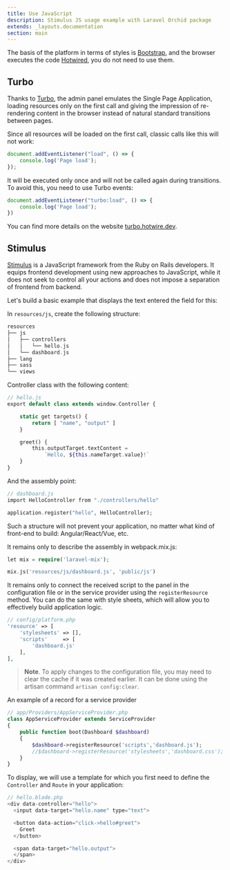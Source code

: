 ```yaml
---
title: Use JavaScript
description: Stimulus JS usage example with Laravel Orchid package
extends: _layouts.documentation
section: main
---
```


The basis of the platform in terms of styles is [Bootstrap](http://getbootstrap.com/), and the browser executes the code [Hotwired](https://hotwired.dev), you do not need to use them.

## Turbo

Thanks to [Turbo](https://turbo.hotwire.dev), the admin panel emulates the Single Page Application, loading resources only on the first call and giving the impression of re-rendering content in the browser instead of natural standard transitions between pages.


Since all resources will be loaded on the first call, classic calls like this will not work:

```js
document.addEventListener("load", () => {
    console.log('Page load');
});
```

It will be executed only once and will not be called again during transitions. To avoid this, you need to use Turbo events:

```js
document.addEventListener("turbo:load", () => {
    console.log('Page load');
})
```

You can find more details on the website [turbo.hotwire.dev](https://turbo.hotwire.dev).


## Stimulus

[Stimulus](https://stimulus.hotwired.dev/) is a JavaScript framework from the Ruby on Rails developers. It equips frontend development using new approaches to JavaScript, while it does not seek to control all your actions and does not impose a separation of frontend from backend.

Let's build a basic example that displays the text entered the field for this:

In `resources/js`, create the following structure:

```php
resources
├── js
│   ├── controllers
│   │   └── hello.js
│   └── dashboard.js
├── lang
├── sass
└── views
```

Controller class with the following content:

```php
// hello.js
export default class extends window.Controller {

    static get targets() {
        return [ "name", "output" ]
    }

    greet() {
        this.outputTarget.textContent =
            `Hello, ${this.nameTarget.value}!`
    }
}
```

And the assembly point:

```php
// dashboard.js
import HelloController from "./controllers/hello"

application.register("hello", HelloController);
```

Such a structure will not prevent your application, no matter what kind of front-end to build: Angular/React/Vue, etc.

It remains only to describe the assembly in webpack.mix.js:

```php
let mix = require('laravel-mix');

mix.js('resources/js/dashboard.js', 'public/js')
```

It remains only to connect the received script to the panel in the configuration file or in the service provider using the `registerResource` method. You can do the same with style sheets, which will allow you to effectively build application logic.

```php
// config/platform.php
'resource' => [
    'stylesheets' => [],
    'scripts'     => [
        'dashboard.js'
    ],
],
```

> **Note**. To apply changes to the configuration file, you may need to clear the cache if it was created earlier. It can be done using the artisan command `artisan config:clear`.

An example of a record for a service provider

```php
// app/Providers/AppServiceProvider.php
class AppServiceProvider extends ServiceProvider
{
    public function boot(Dashboard $dashboard)
    {
        $dashboard->registerResource('scripts','dashboard.js');
        //$dashboard->registerResource('stylesheets','dashboard.css');
    }
}
```

To display, we will use a template for which you first need to define the `Controller` and `Route` in your application:

```php
// hello.blade.php
<div data-controller="hello">
  <input data-target="hello.name" type="text">

  <button data-action="click->hello#greet">
    Greet
  </button>

  <span data-target="hello.output">
  </span>
</div>
```
